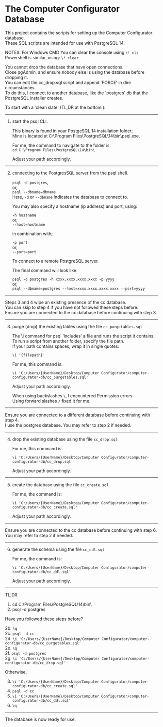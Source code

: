 # The Computer Configurator Database

This project contains the scripts for setting up the Computer Configurator database.  
These SQL scripts are intended for use with PostgreSQL 14.  
  
NOTES:
For Windows CMD You can clear the console using `\! cls`  
Powershell is similar, using: ` \! clear `  

You cannot drop the database that have open connections.  
Close pgAdmin, and ensure nobody else is using the database before dropping it.  
You can edit the cc_drop.sql script and append 'FORCE' in dire circumstances.  
To do this, I connect to another database, like the 'postgres' db that the PostgreSQL installer creates.  
  
To start with a 'clean slate' (TL;DR at the bottom.):  
  
---  
  
1. start the psql CLI.  
  
   This binary is found in your PostgeSQL 14 installation folder;  
   Mine is located at C:\Program Files\PostgreSQL\14\bin\psql.exe. 
  
   For me, the command to navigate to the folder is:  
   `cd C:\Program Files\PostgreSQL\14\bin\`  
  
   Adjust your path accordingly.  
  
---  
  
2. connecting to the PostgresSQL server from the psql shell.  
  
   `psql -d postgres`,  
   or,  
   `psql --dbname=dbname`  
   Here, `-d` or `--dbname` indicates the database to connect to.  
  
   You may also specify a hostname (ip address) and port, using:  
  
   `-h hostname`  
   or,  
   `--host=hostname`  
  
   in combination with;  
  
   `-p port`  
   or,  
   `--port=port`  
  
   To connect to a remote PostgreSQL server.  
  
   The final command will look like:  
  
   `psql -d postgres -h xxxx.xxxx.xxxx.xxxx -p yyyy`  
   or,  
   `psql --dbname=postgres --host=xxxx.xxxx.xxxx.xxxx --port=yyyy`  
  
---  
  
Steps 3 and 4 wipe an existing presence of the cc database.  
You can skip to step 4 if you have not followed these steps before.  
Ensure you are connected to the cc database before continuing with step 3.  
  
---  
  
3. purge (drop) the existing tables using the file `cc_purgetables.sql`  
  
   The \i command for psql 'includes' a file and runs the script it contains.  
   To run a script from another folder, specify the file path.  
   If your path contains spaces, wrap it in single quotes:  
  
   ` \i '{filepath}' `  

   For me, this command is:  

   `\i 'C:/Users/{UserName}/Desktop/Computer Configurator/computer-configurator-db/cc_purgetables.sql' `  
  
   Adjust your path accordingly.  
  
   When using backslashes ` \ `, I encountered Permission errors.  
   Using forward slashes ` / ` fixed it for me.  
  
---  
  
Ensure you are connected to a different database before continuing with step 4.  
I use the postgres database. You may refer to step 2 if needed.  
  
---  
  
4. drop the existing database using the file ` cc_drop.sql `  
  
   For me, this command is:  
  
   ` \i 'C:/Users/{UserName}/Desktop/Computer Configurator/computer-configurator-db/cc_drop.sql' `  
  
   Adjust your path accordingly.  
  
---  
  
5. create the database using the file ` cc_create.sql `  
  
   For me, the command is:  
  
   ` \i 'C:/Users/{UserName}/Desktop/Computer Configurator/computer-configurator-db/cc_create.sql' `  
  
   Adjust your path accordingly.  
  
---  
  
Ensure you are connected to the cc database before continuing with step 6.  
You may refer to step 2 if needed.  
  
---  
  
6. generate the schema using the file ` cc_ddl.sql `  
  
   For me, the command is:  
  
   ` \i 'C:/Users/{UserName}/Desktop/Computer Configurator/computer-configurator-db/cc_ddl.sql' `  
  
   Adjust your path accordingly.  
  
-----------------------------------------------------------------------------------------------------  
  
TL;DR  
  
1. cd C:\Program Files\PostgreSQL\14\bin\  
2. psql -d postgres  
  
Have you followed these steps before?  
  
2b. ` \q `  
2c. ` psql -d cc `  
2d. ` \i 'C:/Users/{UserName}/Desktop/Computer Configurator/computer-configurator-db/cc_purgetables.sql' `  
2e. ` \q `  
2f. ` psql -d postgres `  
2g. ` \i 'C:/Users/{UserName}/Desktop/Computer Configurator/computer-configurator-db/cc_drop.sql' `  
  
Otherwise,  
  
3. ` \i 'C:/Users/{UserName}/Desktop/Computer Configurator/computer-configurator-db/cc_create.sql' `  
4. ` psql -d cc `  
5. ` \i 'C:/Users/{UserName}/Desktop/Computer Configurator/computer-configurator-db/cc_ddl.sql' `  
6. ` \q `  
  
---  
  
The database is now ready for use.  
  
